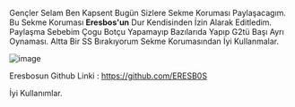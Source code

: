 Gençler Selam Ben Kapsent Bugün Sizlere Sekme Koruması Paylaşacagım.
Bu Sekme Koruması **Eresbos'un** Dur Kendisinden İzin Alarak Editledim.
Paylaşma Sebebim Çogu Botçu Yapamayıp Bazılarıda Yapıp G2tü Başı Ayrı Oynaması.
Altta Bir SS Bırakıyorum Sekme Korumasından İyi Kullanmalar.

![image](https://cdn.discordapp.com/attachments/929707649820397598/932620555335663627/Screenshot_16.png)

Eresbosun Github Linki : https://github.com/ERESB0S

İyi Kullanımlar.
